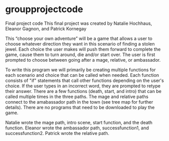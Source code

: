 # groupprojectcode
Final project code
This final project was created by Natalie Hochhaus, Eleanor Gagnon, and Patrick Kornegay

This “choose your own adventure” will be a game that allows a user to choose whatever direction they want in this scenario of finding a stolen jewel. Each choice the user makes will push them forward to complete the game, cause them to turn around, die and/or start over. The user is first prompted to choose between going after a mage, relative, or ambassador.

To write this program we will primarily be creating multiple functions for each scenario and choice that can be called when needed. Each function consists of "if" statements that call other functions depending on the user's choice. If the user types in an incorrect word, they are prompted to retype their answer. There are a few functions (death, start, and intro) that can be called multiple times in the three paths. The mage and relative paths connect to the amabassador path in the town (see tree map for further details). There are no programs that need to be downloaded to play the game.

Natalie wrote the mage path, intro scene, start function, and the death function. Eleanor wrote the ambassador path, successfunction1, and successfunction2. Patrick wrote the relative path.
